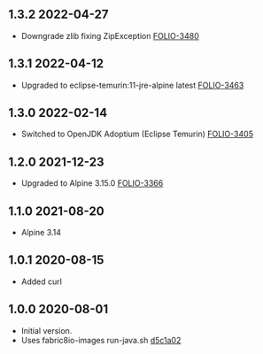 ## 1.3.2 2022-04-27

* Downgrade zlib fixing ZipException [FOLIO-3480](https://issues.folio.org/browse/FOLIO-3480)

## 1.3.1 2022-04-12

* Upgraded to eclipse-temurin:11-jre-alpine latest [FOLIO-3463](https://issues.folio.org/browse/FOLIO-3463)

## 1.3.0 2022-02-14

* Switched to OpenJDK Adoptium (Eclipse Temurin) [FOLIO-3405](https://issues.folio.org/browse/FOLIO-3405)

## 1.2.0 2021-12-23

* Upgraded to Alpine 3.15.0 [FOLIO-3366](https://issues.folio.org/browse/FOLIO-3366)

## 1.1.0 2021-08-20

* Alpine 3.14

## 1.0.1 2020-08-15

* Added curl

## 1.0.0 2020-08-01

* Initial version.
* Uses fabric8io-images run-java.sh [d5c1a02](https://github.com/fabric8io-images/java/blob/d5c1a02e7abdfdc0de7f50df7a0b8222275c52cf/images/alpine/openjdk11/jre/run-java.sh)

